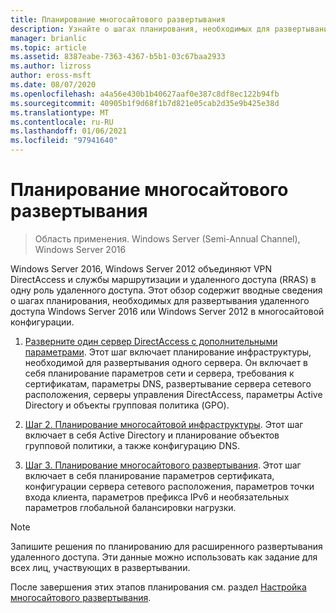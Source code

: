 ```yaml
---
title: Планирование многосайтового развертывания
description: Узнайте о шагах планирования, необходимых для развертывания удаленного доступа Windows Server 2016 или Windows Server 2012 в многосайтовой конфигурации.
manager: brianlic
ms.topic: article
ms.assetid: 8387eabe-7363-4367-b5b1-03c67baa2933
ms.author: lizross
author: eross-msft
ms.date: 08/07/2020
ms.openlocfilehash: a4a56e430b1b40627aaf0e387c8df8ec122b94fb
ms.sourcegitcommit: 40905b1f9d68f1b7d821e05cab2d35e9b425e38d
ms.translationtype: MT
ms.contentlocale: ru-RU
ms.lasthandoff: 01/06/2021
ms.locfileid: "97941640"
---
```

# <a name="plan-a-multisite-deployment"></a>Планирование многосайтового развертывания

>Область применения. Windows Server (Semi-Annual Channel), Windows Server 2016

 Windows Server 2016, Windows Server 2012 объединяют VPN DirectAccess и службы маршрутизации и удаленного доступа (RRAS) в одну роль удаленного доступа. Этот обзор содержит вводные сведения о шагах планирования, необходимых для развертывания удаленного доступа Windows Server 2016 или Windows Server 2012 в многосайтовой конфигурации.

1.  [Разверните один сервер DirectAccess с дополнительными параметрами](/previous-versions/windows/it-pro/windows-server-2012-R2-and-2012/hh831436(v=ws.11)). Этот шаг включает планирование инфраструктуры, необходимой для развертывания одного сервера. Он включает в себя планирование параметров сети и сервера, требования к сертификатам, параметры DNS, развертывание сервера сетевого расположения, серверы управления DirectAccess, параметры Active Directory и объекты групповая политика (GPO).

2.  [Шаг 2. Планирование многосайтовой инфраструктуры](Step-2-Plan-the-Multisite-Infrastructure.md). Этот шаг включает в себя Active Directory и планирование объектов групповой политики, а также конфигурацию DNS.

3.  [Шаг 3. Планирование многосайтового развертывания](Step-3-Plan-the-Multisite-Deployment.md). Этот шаг включает в себя планирование параметров сертификата, конфигурации сервера сетевого расположения, параметров точки входа клиента, параметров префикса IPv6 и необязательных параметров глобальной балансировки нагрузки.

> [!NOTE]
> Запишите решения по планированию для расширенного развертывания удаленного доступа. Эти данные можно использовать как задание для всех лиц, участвующих в развертывании.

После завершения этих этапов планирования см. раздел [Настройка многосайтового развертывания](../configure/Configure-a-Multisite-Deployment.md).

